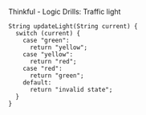 Thinkful - Logic Drills: Traffic light

    String updateLight(String current) {
      switch (current) {
        case "green":
          return "yellow";
        case "yellow":
          return "red";
        case "red":
          return "green";
        default:
          return "invalid state";
      }
    }
